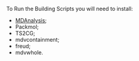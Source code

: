 To Run the Building Scripts you will need to install:
- [MDAnalysis](https://www.mdanalysis.org/);
- Packmol;
- TS2CG;
- mdvcontainment;
- freud;
- mdvwhole.
